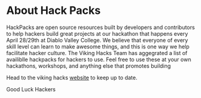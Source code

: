# About Hack Packs

HackPacks are open source resources built by developers and contributors to help hackers build great projects at our hackathon that happens every April 28/29th at Diablo Valley College. We believe that everyone of every skill level can learn to make awesome things, and this is one way we help facilitate hacker culture. The Viking Hacks Team has aggegrated a list of availiblle hackpacks for hackers to use. Feel free to use these at your own hackathons, workshops, and anything else that promotes building

Head to the viking hacks [website](https://dvcdevelopers.com/) to keep up to date.

Good Luck Hackers
